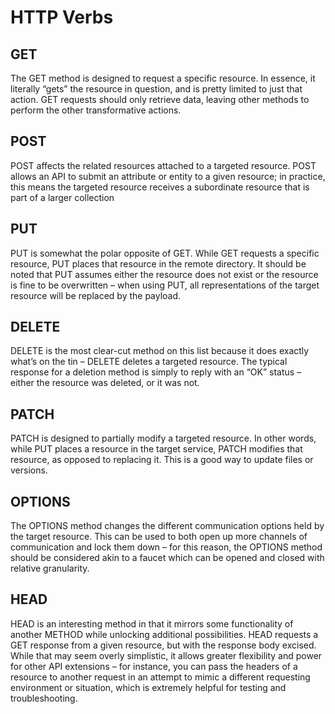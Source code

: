 HTTP Verbs
==========


GET
----
The GET method is designed to request a specific resource. In essence, it literally “gets” the resource in question, and is pretty limited to just that action. GET requests should only retrieve data, leaving other methods to perform the other transformative actions.



POST
----
POST affects the related resources attached to a targeted resource. POST allows an API to submit an attribute or entity to a given resource; in practice, this means the targeted resource receives a subordinate resource that is part of a larger collection

PUT
----
PUT is somewhat the polar opposite of GET. While GET requests a specific resource, PUT places that resource in the remote directory. It should be noted that PUT assumes either the resource does not exist or the resource is fine to be overwritten – when using PUT, all representations of the target resource will be replaced by the payload.


DELETE
----
DELETE is the most clear-cut method on this list because it does exactly what’s on the tin – DELETE deletes a targeted resource. The typical response for a deletion method is simply to reply with an “OK” status – either the resource was deleted, or it was not.

PATCH
----
PATCH is designed to partially modify a targeted resource. In other words, while PUT places a resource in the target service, PATCH modifies that resource, as opposed to replacing it. This is a good way to update files or versions.

OPTIONS
----
The OPTIONS method changes the different communication options held by the target resource. This can be used to both open up more channels of communication and lock them down – for this reason, the OPTIONS method should be considered akin to a faucet which can be opened and closed with relative granularity.

HEAD
----
HEAD is an interesting method in that it mirrors some functionality of another METHOD while unlocking additional possibilities. HEAD requests a GET response from a given resource, but with the response body excised. While that may seem overly simplistic, it allows greater flexibility and power for other API extensions – for instance, you can pass the headers of a resource to another request in an attempt to mimic a different requesting environment or situation, which is extremely helpful for testing and troubleshooting.






